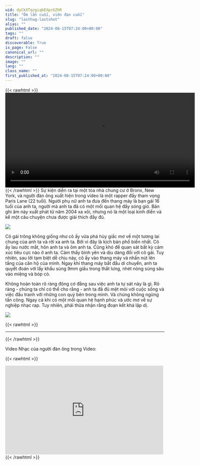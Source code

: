 ```yaml
---
uid: dyCkXTqzgiqbEXpcGZhR
title: "Ôm lần cuối, viên đạn cuối"
slug: "lasthug-lastshot"
alias: ""
published_date: "2024-08-15T07:24:00+00:00"
tags: ""
draft: false
discoverable: True
is_page: False
canonical_url: ""
description: ""
image: ""
lang: ""
class_name: ""
first_published_at: "2024-08-15T07:24:00+00:00"
---
```

{{< rawhtml >}}
<video width="600" height="300"  controls>
  <source src="https://pomf2.lain.la/f/y3ccuj4x.mp4" type="video/mp4">
  Your browser does not support HTML video.
</video>
{{< /rawhtml >}}
Sự kiện diễn ra tại một tòa nhà chung cư ở Bronx, New York, và người đàn ông xuất hiện trong video là một rapper đầy tham vọng Paris Lane (22 tuổi). Người phụ nữ anh ta đưa đến thang máy là bạn gái 16 tuổi của anh ta, người mà anh ta đã có một mối quan hệ đầy sóng gió. Bản ghi âm này xuất phát từ năm 2004 xa xôi, nhưng nó là một loại kinh điển và kể một câu chuyện chưa được giải thích đầy đủ.

![](https://pomf2.lain.la/f/dgux6h0q.webp)

Cô gái trông không giống như cô ấy vừa phá hủy giấc mơ về một tương lai chung của anh ta và rời xa anh ta. Bởi vì đây là kịch bản phổ biến nhất. Cô ấy lau nước mắt, hôn anh ta và ôm anh ta. Cũng khó để quan sát bất kỳ cảm xúc tiêu cực nào ở anh ta. Cảm thấy bình yên và dịu dàng đối với cô gái. Tuy nhiên, sau lời tạm biệt dễ chịu này, cô ấy vào thang máy và nhấn nút lên tầng của căn hộ của mình. Ngay khi thang máy bắt đầu di chuyển, anh ta quyết đoán với lấy khẩu súng 9mm giấu trong thắt lưng, nhét nòng súng sâu vào miệng và bóp cò.

Không hoàn toàn rõ ràng động cơ đằng sau việc anh ta tự sát này là gì. Rõ ràng - chúng ta chỉ có thể cho rằng - anh ta đã đủ mệt mỏi với cuộc sống và việc đấu tranh với những con quỷ bên trong mình. Và chúng không ngừng tấn công. Ngay cả khi có một mối quan hệ hạnh phúc và ước mơ về sự nghiệp nhạc rap. Tuy nhiên, phải thừa nhận rằng đoạn kết khá lập dị.

![](https://pomf2.lain.la/f/2tfutanz.webp)

{{< rawhtml >}}
<hr>
{{< /rawhtml >}}

Video Nhạc của người đàn ông trong Video:

{{< rawhtml >}}
<iframe width="500" height="281" src="https://www.youtube.com/embed/JIo5UfY9v18" title="PARIS LANE | BACK DOWN (SHOT BY FILM MOBB MEDIA)" frameborder="0" allow="accelerometer; autoplay; clipboard-write; encrypted-media; gyroscope; picture-in-picture; web-share" referrerpolicy="strict-origin-when-cross-origin" allowfullscreen></iframe>
{{< /rawhtml >}}
